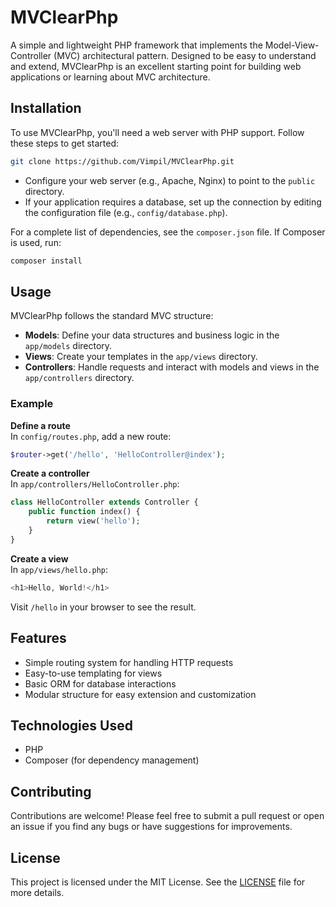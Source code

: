 # MVClearPhp

A simple and lightweight PHP framework that implements the Model-View-Controller (MVC) architectural pattern. Designed to be easy to understand and extend, MVClearPhp is an excellent starting point for building web applications or learning about MVC architecture.

## Installation

To use MVClearPhp, you'll need a web server with PHP support. Follow these steps to get started:

```bash
git clone https://github.com/Vimpil/MVClearPhp.git
```

- Configure your web server (e.g., Apache, Nginx) to point to the `public` directory.  
- If your application requires a database, set up the connection by editing the configuration file (e.g., `config/database.php`).

For a complete list of dependencies, see the `composer.json` file. If Composer is used, run:

```bash
composer install
```

## Usage

MVClearPhp follows the standard MVC structure:

- **Models**: Define your data structures and business logic in the `app/models` directory.  
- **Views**: Create your templates in the `app/views` directory.  
- **Controllers**: Handle requests and interact with models and views in the `app/controllers` directory.

### Example

**Define a route**  
In `config/routes.php`, add a new route:

```php
$router->get('/hello', 'HelloController@index');
```

**Create a controller**  
In `app/controllers/HelloController.php`:

```php
class HelloController extends Controller {
    public function index() {
        return view('hello');
    }
}
```

**Create a view**  
In `app/views/hello.php`:

```php
<h1>Hello, World!</h1>
```

Visit `/hello` in your browser to see the result.

## Features

- Simple routing system for handling HTTP requests  
- Easy-to-use templating for views  
- Basic ORM for database interactions  
- Modular structure for easy extension and customization  

## Technologies Used

- PHP  
- Composer (for dependency management)  

## Contributing

Contributions are welcome! Please feel free to submit a pull request or open an issue if you find any bugs or have suggestions for improvements.

## License

This project is licensed under the MIT License. See the [LICENSE](LICENSE) file for more details.
